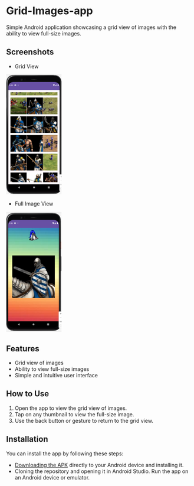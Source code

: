# Grid-Images-app
 Simple Android application showcasing a grid view of images with the ability to view full-size images.

## Screenshots
- Grid View

<img src="images/gridView.PNG" alt="Grid View" width="150"/>

- Full Image View
  
<img src="images/fullImage.PNG" alt="Full Image View" width="150"/>

## Features

- Grid view of images
- Ability to view full-size images
- Simple and intuitive user interface

## How to Use

1. Open the app to view the grid view of images.
2. Tap on any thumbnail to view the full-size image.
3. Use the back button or gesture to return to the grid view.

## Installation

You can install the app by following these steps:
- [Downloading the APK](app-debug.apk) directly to your Android device and installing it.
- Cloning the repository and opening it in Android Studio. Run the app on an Android device or emulator.

